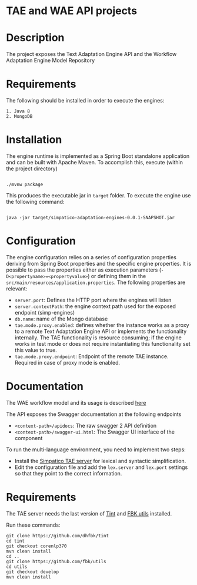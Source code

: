 TAE and WAE API projects
===========

Description
===========

The project exposes the Text Adaptation Engine API and the Workflow Adaptation Engine Model Repository

Requirements
===========

The following should be installed in order to execute the engines:

    1. Java 8
    2. MongoDB 
    
Installation
===========

The engine runtime is implemented as a Spring Boot standalone application and can be built with Apache Maven.
To accomplish this, execute (within the project directory)

<code>
./mvnw package
</code>      
       
This produces the executable jar in `target` folder. To execute the engine use the following command:

<code>
java -jar target/simpatico-adaptation-engines-0.0.1-SNAPSHOT.jar
</code>       
       
Configuration
===========

The engine configuration relies on a series of configuration properties deriving from Spring Boot properties and
the specific engine properties. It is possible to pass the properties either as execution parameters (`-D<propertyname>=<propertyvalue>`) or defining them in the `src/main/resources/application.properties`. 
The following properties are relevant:

  - `server.port`: Defines the HTTP port where the engines will listen   
  - `server.contextPath`: the engine context path used for the exposed endpoint (simp-engines)
  - `db.name`: name of the Mongo database
  - `tae.mode.proxy.enabled`: defines whether the instance works as a proxy to a remote Text Adaptation Engine API
  or implements the functionality internally. The TAE functionality is resource consuming; if the engine works 
  in test mode or does not require instantiating this functionality set this value to true.
  - `tae.mode.proxy.endpoint`: Endpoint of the remote TAE instance. Required in case of proxy mode is enabled.
  
Documentation
============

The WAE workflow model and its usage is described [here](doc/wae-model.docx)

The API exposes the Swagger documentation at the following endpoints
  - `<context-path>/apidocs`: The raw swagger 2 API definition
  - `<context-path>/swagger-ui.html`: The Swagger UI interface of the component

To run the multi-language environment, you need to implement two steps:
- Install the [Simpatico TAE server](https://github.com/SIMPATICOProject/SimpaticoTAEServer) for lexical and syntactic simplification.
- Edit the configuration file and add the `lex.server` and `lex.port` settings so that they point to the correct information.

Requirements
============

The TAE server needs the last version of [Tint](http://tint.fbk.eu/) and [FBK utils](https://github.com/fbk/utils) installed.

Run these commands:
```
git clone https://github.com/dhfbk/tint
cd tint
git checkout corenlp370
mvn clean install
cd ..
git clone https://github.com/fbk/utils
cd utils
git checkout develop
mvn clean install
```
